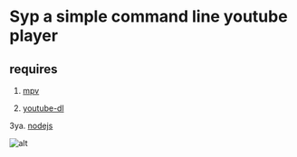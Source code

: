 # Syp a simple command line youtube player

## requires

1. [mpv](https://mpv.io/)

2. [youtube-dl](https://rg3.github.io/youtube-dl/)

3ya. [nodejs](https://nodejs.org/en/)

![alt](https://i.imgur.com/NmkmA38.png)
